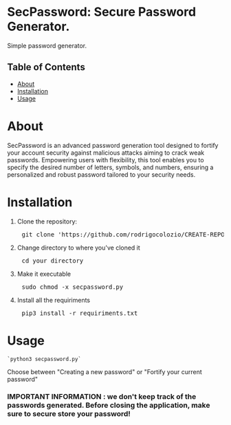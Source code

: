 
# SecPassword: Secure Password Generator.

Simple password generator.

                                                          
## Table of Contents
- [About](#about)
- [Installation](#installation)
- [Usage](#usage)


# About 

SecPassword is an advanced password generation tool designed to fortify your account security against malicious attacks aiming to crack weak passwords. Empowering users with flexibility, this tool enables you to specify the desired number of letters, symbols, and numbers, ensuring a personalized and robust password tailored to your security needs.

# Installation 
1. Clone the repository:
<pre>
    git clone 'https://github.com/rodrigocolozio/CREATE-REPOSITORY'
</pre>
2. Change directory to where you've cloned it
<pre>
    cd your_directory
</pre>
3. Make it executable
<pre>
    sudo chmod -x secpassword.py
</pre>
4. Install all the requiriments
<pre>
    pip3 install -r requiriments.txt
</pre>

# Usage


    `python3 secpassword.py` 

Choose between "Creating a new password" or "Fortify your current password"

### IMPORTANT INFORMATION : we don't keep track of the passwords generated. Before closing the application, make sure to secure store your password!
